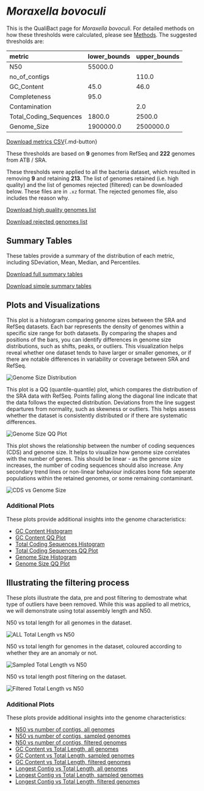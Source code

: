 # *Moraxella bovoculi*

This is the QualiBact page for *Moraxella bovoculi*. For detailed methods on how these thresholds were calculated, please see [Methods](../../methods.md).
The suggested thresholds are: 

| metric                 | lower_bounds   | upper_bounds   |
|:-----------------------|:---------------|:---------------|
| N50                    | 55000.0        |                |
| no_of_contigs          |                | 110.0          |
| GC_Content             | 45.0           | 46.0           |
| Completeness           | 95.0           |                |
| Contamination          |                | 2.0            |
| Total_Coding_Sequences | 1800.0         | 2500.0         |
| Genome_Size            | 1900000.0      | 2500000.0      |

[Download metrics CSV](Moraxella_bovoculi_metrics.csv){.md-button}


These thresholds are based on **9** genomes from RefSeq and **222** genomes from ATB / SRA.

These thresholds were applied to all the bacteria dataset, which resulted in removing **9** and retaining **213**.
The list of genomes retained (i.e. high quality) and the list of genomes rejected (filtered) can be downloaded below. These files are in `.xz` format. The rejected genomes file, also includes the reason why.

[Download high quality genomes list](Moraxella_bovoculi_high_quality_genomes.csv.xz)


[Download rejected genomes list](Moraxella_bovoculi_filtered_out_genomes.csv.xz)



## Summary Tables
These tables provide a summary of the distribution of each metric, including SDeviation, Mean, Median, and Percentiles.

[Download full summary tables](summary.csv)

[Download simple summary tables](selected_summary.csv)

## Plots and Visualizations

This plot is a histogram comparing genome sizes between the SRA and RefSeq datasets. Each bar represents the density of genomes within a specific size range for both datasets. By comparing the shapes and positions of the bars, you can identify differences in genome size distributions, such as shifts, peaks, or outliers. This visualization helps reveal whether one dataset tends to have larger or smaller genomes, or if there are notable differences in variability or coverage between SRA and RefSeq.

![Genome Size Distribution](Genome_Size_refseq_histogram_kde.png)

This plot is a QQ (quantile-quantile) plot, which compares the distribution of the SRA data with RefSeq. Points falling along the diagonal line indicate that the data follows the expected distribution. Deviations from the line suggest departures from normality, such as skewness or outliers. This helps assess whether the dataset is consistently distributed or if there are systematic differences.

![Genome Size QQ Plot](Genome_Size_refseq_qqplot.png)

This plot shows the relationship between the number of coding sequences (CDS) and genome size. It helps to visualize how genome size correlates with the number of genes. This should be linear - as the genome size increases, the number of coding sequences should also increase. Any secondary trend lines or non-linear behaviour indicates bone fide seperate populations within the retained genomes, or some remaining contaminant. 

![CDS vs Genome Size](Moraxella_bovoculi_CDS_vs_Genome_Size.png)

### Additional Plots

These plots provide additional insights into the genome characteristics:

- [GC Content Histogram](GC_Content_refseq_histogram_kde.png)
- [GC Content QQ Plot](GC_Content_refseq_qqplot.png)
- [Total Coding Sequences Histogram](Total_Coding_Sequences_refseq_histogram_kde.png)
- [Total Coding Sequences QQ Plot](Total_Coding_Sequences_refseq_qqplot.png)
- [Genome Size Histogram](Genome_Size_refseq_histogram_kde.png)
- [Genome Size QQ Plot](Genome_Size_refseq_qqplot.png)
## Illustrating the filtering process
These plots illustrate the data, pre and post filtering to demostrate what type of outliers have been removed. While this was applied to all metrics, we will demonstrate using total assembly length and N50.

N50 vs total length for all genomes in the dataset.

![ALL Total Length vs N50](Moraxella_bovoculi_all_total_length_N50.png)

N50 vs total length for genomes in the dataset, coloured according to whether they are an anomaly or not.

![Sampled Total Length vs N50](Moraxella_bovoculi_sample_total_length_N50.png)

N50 vs total length post filtering on the dataset.

![Filtered Total Length vs N50](Moraxella_bovoculi_filt_total_length_N50.png)

### Additional Plots

These plots provide additional insights into the genome characteristics:

- [N50 vs number of contigs, all genomes](Moraxella_bovoculi_all_N50_number.png)
- [N50 vs number of contigs, sampled genomes](Moraxella_bovoculi_sample_N50_number.png)
- [N50 vs number of contigs, filtered genomes](Moraxella_bovoculi_filt_N50_number.png)
- [GC Content vs Total Length, all genomes](Moraxella_bovoculi_all_total_length_GC_Content.png)
- [GC Content vs Total Length, sampled genomes](Moraxella_bovoculi_sample_total_length_GC_Content.png)
- [GC Content vs Total Length, filtered genomes](Moraxella_bovoculi_filt_total_length_GC_Content.png)
- [Longest Contig vs Total Length, all genomes](Moraxella_bovoculi_all_total_length_longest.png)
- [Longest Contig vs Total Length, sampled genomes](Moraxella_bovoculi_sample_total_length_longest.png)
- [Longest Contig vs Total Length, filtered genomes](Moraxella_bovoculi_filt_total_length_longest.png)
